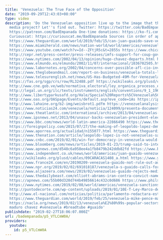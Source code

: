 ```yaml
---
title: 'Venezuela: The True Face of the Opposition'
date: "2019-09-29T12:43:03+08:00"
type: video
description: 'Do the Venezuelan opposition live up to the image that they and the
  media project? Let''s find out. Twitter: https://twitter.com/BadEmpanada Patreon:
  https://patreon.com/BadEmpanada One-time donations: https://ko-fi.com/badempanada
  Curiouscat: https://curiouscat.me/BadEmpanada Sources (in order of appearance):
  https://www.theguardian.com/world/2019/feb/15/can-juan-guaido-save-venezuela-from-cruel-dictatorship-nicolas-maduro
  https://www.miamiherald.com/news/nation-world/world/americas/venezuela/article222712665.html
  https://www.youtube.com/watch?v=Id--ZFtjR5c&t=2855s https://www.chicagotribune.com/news/ct-xpm-2002-04-14-0204140363-story.html
  http://cepr.net/press-center/press-releases/imfs-support-for-coup-government-in-2002-may-have-influenced-venezuelas-decision-to-withdraw
  https://www.nytimes.com/2002/04/13/opinion/hugo-chavez-departs.html http://edition.cnn.com/2002/ALLPOLITICS/04/16/US.Venezuela/
  https://www.elmundo.es/elmundo/2002/11/07/internacional/1036702505.html http://edition.cnn.com/2002/WORLD/americas/12/14/venezuela.chavez/
  https://www.labornotes.org/2002/04/concerns-over-possible-afl-cio-involvement-venezuela-coup-led-february-picket
  https://www.theglobeandmail.com/report-on-business/venezuela-totals-losses-from-2002-2003-oil-strike/article18242248/
  https://www.telesurenglish.net/news/US-Has-Budgeted-49M-for-Venezuelan-Right-Wing-Since-2009-20170517-0018.html
  https://fas.org/sgp/crs/row/RL32488.pdf https://wikileaks.org/plusd/cables/06CARACAS3356_a.html
  http://www.cne.gob.ve/web/normativa_electoral/ley_organica_procesos_electorales/titulo6.php
  http://legal.un.org/ilc/texts/instruments/english/conventions/9_1_1961.pdf https://web.archive.org/web/20050310172138/http://www.ned.org/press/pr111104.html
  http://www.libertyparkusafd.org/Hale/Special%20Reports%5CVenezuela%5CUS%20Intervention%20in%20Venezuela.pdf
  http://www.oas.org/OASpage/Events/default.asp?eve_code=1As https://ipfs.io/ipfs/QmXoypizjW3WknFiJnKLwHCnL72vedxjQkDDP1mXWo6uco/wiki/El_Nacional_(Caracas).html
  http://www.lahaine.org/b2-img/weisbrot1.pdfm https://venezuelanalysis.com/news/7296
  https://www.noticias24.com/venezuela/noticia/124099/presenta-documento-de-la-mud-no-es-posible-que-capriles-un-discurso-en-la-calle-y-otro-por-escrito/
  https://www.theatlantic.com/international/archive/2013/04/venezuelas-upcoming-election-wont-be-any-fairer-than-the-last-one/274881/
  http://www.ipsnews.net/2013/04/unasur-backs-venezuelan-president-elect-and-calls-for-peace/
  https://www.bbc.com/news/world-latin-america-22866490 https://www.theguardian.com/world/2013/apr/17/us-venezuela-election-recount-maduro
  https://foreignpolicy.com/2015/07/27/the-making-of-leopoldo-lopez-democratic-venezuela-opposition/
  https://www.aporrea.org/actualidad/n155077.html https://www.theguardian.com/world/2014/feb/20/venezuela-leopoldo-lopez-arrested-violence-continues
  https://www.thenation.com/article/leopoldo-lopez-is-not-venezuelas-savior/ https://www.miamiherald.com/news/nation-world/world/americas/venezuela/article198871344.html
  https://www.cnbc.com/2019/02/01/win-for-democracy-in-venezuela-would-have-massive-significance.html
  https://www.bloomberg.com/news/articles/2019-01-23/trump-said-to-intend-to-recognize-guaido-as-venezuela-president
  https://www.apnews.com/d548c6a958ee4a1fb8479b242ddb82fd https://www.bloomberg.com/news/articles/2019-01-31/detained-and-hounded-juan-guaido-s-mentor-is-calling-the-shots
  https://www.independent.co.uk/news/world/americas/juan-guaido-venezuela-maduro-interim-president-trump-lopez-a8744281.html
  https://wikileaks.org/plusd/cables/09CARACAS1408_a.html https://www.yahoo.com/news/venezuela-opposition-leader-urges-britain-not-gold-maduro-051357387--sector.html
  https://www.france24.com/en/20190209-venezuela-guaido-not-rule-out-authorising-us-intervention
  https://www.npr.org/2019/02/02/691018187/venezuela-s-guaido-calls-for-nationwide-protests-to-oust-maduro
  https://www.aljazeera.com/news/2019/02/venezuelas-guaido-rejects-mediation-offer-eu-russia-190202103935083.html
  https://www.thedailybeast.com/elliott-abrams-iran-contra-convict-named-special-envoy-to-venezuela
  https://apnews.com/55b00d320d744b49856614c432c0d686 https://www.philstar.com/world/2019/02/26/1896883/venezuelas-guaido-and-pence-agree-tighten-noose-maduro
  https://www.nytimes.com/2019/02/08/world/americas/venezuela-sanctions-maduro.html
  http://puntodecorte.com/wp-content/uploads/2019/01/10E-T-Ley-Marco-del-Estatuto-08-01-19.pdf
  http://www.el-nacional.com/noticias/politica/parlamento-redactara-estatuto-para-crear-consejo-transicion_265652
  https://www.theguardian.com/world/2019/feb/25/venezuela-mike-pence-maduro-guaido
  https://nacla.org/news/2019/02/13/venezuela%E2%80%99s-popular-sectors-and-future-country
  maduro chavez #venezuela #breadtube #guaido'
publishdate: "2019-02-27T18:06:07.000Z"
url: /badempanada/p5_VTLCmW0A/
providers:
  youtube:
    id: p5_VTLCmW0A
---
```


